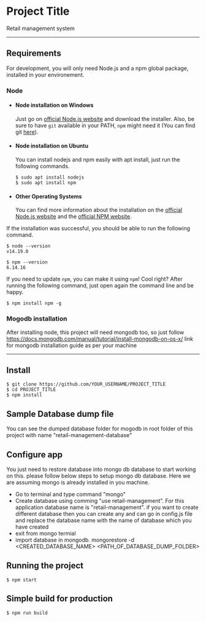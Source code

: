 # Project Title

Retail management system

---
## Requirements

For development, you will only need Node.js and a npm global package, installed in your environement.

### Node
- #### Node installation on Windows

  Just go on [official Node.js website](https://nodejs.org/) and download the installer.
Also, be sure to have `git` available in your PATH, `npm` might need it (You can find git [here](https://git-scm.com/)).

- #### Node installation on Ubuntu

  You can install nodejs and npm easily with apt install, just run the following commands.

      $ sudo apt install nodejs
      $ sudo apt install npm

- #### Other Operating Systems
  You can find more information about the installation on the [official Node.js website](https://nodejs.org/) and the [official NPM website](https://npmjs.org/).

If the installation was successful, you should be able to run the following command.

    $ node --version
    v14.19.0

    $ npm --version
    6.14.16

If you need to update `npm`, you can make it using `npm`! Cool right? After running the following command, just open again the command line and be happy.

    $ npm install npm -g

###
### Mogodb installation
  After installing node, this project will need mongodb too, so just follow https://docs.mongodb.com/manual/tutorial/install-mongodb-on-os-x/ link for mongodb installation guide as per your machine

---

## Install

    $ git clone https://github.com/YOUR_USERNAME/PROJECT_TITLE
    $ cd PROJECT_TITLE
    $ npm install

## Sample Database dump file 

You can see the dumped database folder for mogodb in root folder of this project with name "retail-management-database"

## Configure app

You just need to restore database into mongo db database to start working on this. please follow below steps to setup mongo db database. Here we are assuming mongo is already installed in you machine.

- Go to terminal and type command "mongo"
- Create database using comming "use retail-management". For this application database name is "retail-management". if you want to create different database then you can create any and can go in config.js file and replace the database name with the name of database which you have created
- exit from mongo termial
- import database in mongodb. mongorestore -d <CREATED_DATABASE_NAME> <PATH_OF_DATABASE_DUMP_FOLDER>

## Running the project

    $ npm start

## Simple build for production

    $ npm run build